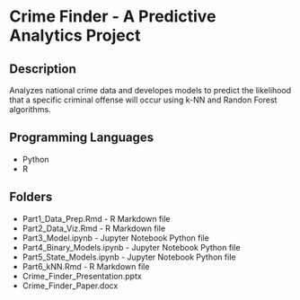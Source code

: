 # Crime Finder - A Predictive Analytics Project

## Description
Analyzes national crime data and developes models to predict the likelihood that a specific criminal offense will occur using k-NN and Randon Forest algorithms.

## Programming Languages
- Python
- R

## Folders
- Part1_Data_Prep.Rmd - R Markdown file
- Part2_Data_Viz.Rmd - R Markdown file
- Part3_Model.ipynb - Jupyter Notebook Python file
- Part4_Binary_Models.ipynb - Jupyter Notebook Python file
- Part5_State_Models.ipynb - Jupyter Notebook Python file
- Part6_kNN.Rmd - R Markdown file
- Crime_Finder_Presentation.pptx
- Crime_Finder_Paper.docx
